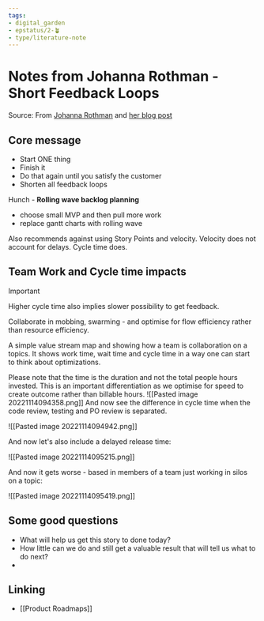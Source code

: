 ```yaml
---
tags: 
- digital_garden
- epstatus/2-🪴
- type/literature-note
---
```

# Notes from Johanna Rothman - Short Feedback Loops
Source: From [Johanna Rothman](https://www.jrothman.com/pragmaticmanager/) and [her blog post](https://www.jrothman.com/mpd/2020/12/multiple-short-feedback-loops-support-innovation/)

## Core message
+ Start ONE thing
+ Finish it
+ Do that again until you satisfy the customer
+ Shorten all feedback loops

Hunch - **Rolling wave backlog planning**
+ choose small MVP and then pull more work
+ replace gantt charts with rolling wave

Also recommends against using Story Points and velocity. 
Velocity does not account for delays. Cycle time does.

## Team Work and Cycle time impacts
> [!important]
> Higher cycle time also implies slower possibility to get feedback.


Collaborate in mobbing, swarming - and optimise for flow efficiency rather than resource efficiency. 

A simple value stream map and showing how a team is collaboration on a topics. It shows work time, wait time and cycle time in a way one can start to think about optimizations.

Please note that the time is the duration and not the total people hours invested. This is an important differentiation as we optimise for speed to create outcome rather than billable hours.
![[Pasted image 20221114094358.png]]
And now see the difference in cycle time when the code review, testing and PO review is separated.

![[Pasted image 20221114094942.png]]


And now let's also include a delayed release time:

![[Pasted image 20221114095215.png]]

And now it gets worse - based in members of a team just working in silos on a topic:

![[Pasted image 20221114095419.png]]

## Some good questions
+ What will help us get this story to done today?
+ How little can we do and still get a valuable result that will tell us what to do next?
+ 

## Linking
+ [[Product Roadmaps]]
